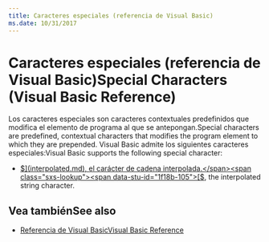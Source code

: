 ```yaml
---
title: Caracteres especiales (referencia de Visual Basic)
ms.date: 10/31/2017
---
```


# <a name="special-characters-visual-basic-reference"></a><span data-ttu-id="1f18b-102">Caracteres especiales (referencia de Visual Basic)</span><span class="sxs-lookup"><span data-stu-id="1f18b-102">Special Characters (Visual Basic Reference)</span></span>

<span data-ttu-id="1f18b-103">Los caracteres especiales son caracteres contextuales predefinidos que modifica el elemento de programa al que se antepongan.</span><span class="sxs-lookup"><span data-stu-id="1f18b-103">Special characters are predefined, contextual characters that modifies the program element to which they are prepended.</span></span> <span data-ttu-id="1f18b-104">Visual Basic admite los siguientes caracteres especiales:</span><span class="sxs-lookup"><span data-stu-id="1f18b-104">Visual Basic supports the following special character:</span></span> 

- <span data-ttu-id="1f18b-105">[$](interpolated.md), el carácter de cadena interpolada.</span><span class="sxs-lookup"><span data-stu-id="1f18b-105">[$](interpolated.md), the interpolated string character.</span></span>

## <a name="see-also"></a><span data-ttu-id="1f18b-106">Vea también</span><span class="sxs-lookup"><span data-stu-id="1f18b-106">See also</span></span>

- [<span data-ttu-id="1f18b-107">Referencia de Visual Basic</span><span class="sxs-lookup"><span data-stu-id="1f18b-107">Visual Basic Reference</span></span>](../../../visual-basic/language-reference/index.md)
